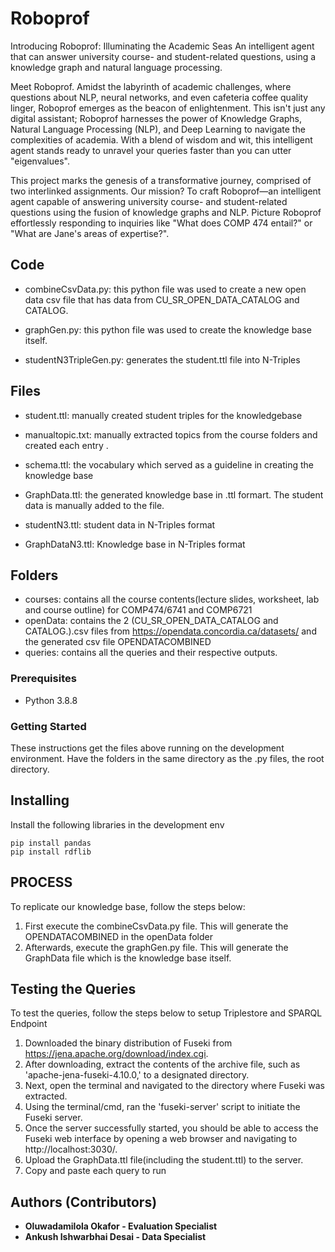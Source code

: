 # Roboprof
Introducing Roboprof: Illuminating the Academic Seas
An intelligent agent that can answer university course- and student-related questions, using a knowledge graph and natural language processing.

Meet Roboprof. Amidst the labyrinth of academic challenges, where questions about NLP, neural networks, and even cafeteria coffee quality linger, Roboprof emerges as the beacon of enlightenment. This isn't just any digital assistant; Roboprof harnesses the power of Knowledge Graphs, Natural Language Processing (NLP), and Deep Learning to navigate the complexities of academia. With a blend of wisdom and wit, this intelligent agent stands ready to unravel your queries faster than you can utter "eigenvalues". 

This project marks the genesis of a transformative journey, comprised of two interlinked assignments. Our mission? To craft Roboprof—an intelligent agent capable of answering university course- and student-related questions using the fusion of knowledge graphs and NLP. Picture Roboprof effortlessly responding to inquiries like "What does COMP 474 entail?" or "What are Jane's areas of expertise?". 

## Code
* combineCsvData.py: this python file was used to create a new open data csv file that has data from CU_SR_OPEN_DATA_CATALOG and CATALOG.  

* graphGen.py: this python file was used to create the knowledge base itself. 

* studentN3TripleGen.py: generates the student.ttl file into N-Triples

## Files
* student.ttl:  manually created student triples for the knowledgebase

* manualtopic.txt:  manually extracted topics from the course folders and created each entry . 

* schema.ttl: the vocabulary which served as a guideline in creating the knowledge base 

* GraphData.ttl: the generated knowledge base in .ttl formart. The student data is manually added to the file.

* studentN3.ttl: student data in N-Triples format

* GraphDataN3.ttl: Knowledge base in N-Triples format



## Folders
* courses: contains all the course contents(lecture slides, worksheet, lab and course outline) for COMP474/6741 and COMP6721
* openData: contains the 2 (CU_SR_OPEN_DATA_CATALOG and CATALOG.).csv files from https://opendata.concordia.ca/datasets/ and the generated csv file OPENDATACOMBINED
* queries: contains all the queries and their respective outputs.

### Prerequisites
* Python 3.8.8

### Getting Started
These instructions get the files above running on the development environment. 
Have the folders in the same directory as the .py files, the root directory.



## Installing
Install the following libraries in the development env
```
pip install pandas
pip install rdflib
```

## PROCESS
To replicate our knowledge base, follow the steps below:
1) First execute the combineCsvData.py file. This will generate the OPENDATACOMBINED in the openData folder
2) Afterwards, execute the graphGen.py file. This will generate the GraphData file which is the knowledge base itself.


## Testing the Queries
To test the queries, follow the steps below to setup Triplestore and SPARQL Endpoint
1) Downloaded the binary distribution of Fuseki from https://jena.apache.org/download/index.cgi. 
2) After downloading, extract the contents of the archive file, such as 'apache-jena-fuseki-4.10.0,' to a designated directory. 
3) Next, open the terminal and navigated to the directory where Fuseki was extracted. 
4) Using the terminal/cmd, ran the 'fuseki-server' script to initiate the Fuseki server. 
5) Once the server successfully started, you should be able to access the Fuseki web interface by opening a web browser and navigating to http://localhost:3030/.
6) Upload the GraphData.ttl file(including the student.ttl) to the server.
7) Copy and paste each query to run


## Authors (Contributors)
* **Oluwadamilola Okafor - Evaluation Specialist**
* **Ankush Ishwarbhai Desai - Data Specialist**
